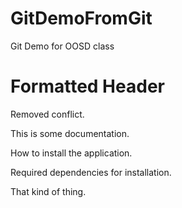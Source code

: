 # GitDemoFromGit
Git Demo for OOSD class

# Formatted Header
Removed conflict.

This is some documentation.

How to install the application.

Required dependencies for installation.

That kind of thing.

